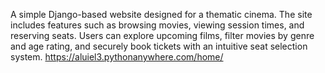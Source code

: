 A simple Django-based website designed for a thematic cinema. The site includes features such as browsing movies, viewing session times, and reserving seats. Users can explore upcoming films, filter movies by genre and age rating, and securely book tickets with an intuitive seat selection system.
https://aluiel3.pythonanywhere.com/home/
